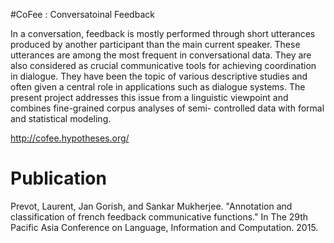 #CoFee : Conversatoinal Feedback 

In a conversation, feedback is mostly performed through short utterances produced by another participant than the main current speaker. These utterances are among the most frequent in conversational data. They are also considered as crucial communicative tools for achieving coordination in dialogue. They have been the topic of various descriptive studies and often given a central role in applications such as dialogue systems. The present project addresses this issue from a linguistic viewpoint and combines fine-grained corpus analyses of semi- controlled data with formal and statistical modeling.

http://cofee.hypotheses.org/

# Publication
Prevot, Laurent, Jan Gorish, and Sankar Mukherjee. "Annotation and classification of french feedback communicative functions." In The 29th Pacific Asia Conference on Language, Information and Computation. 2015.
